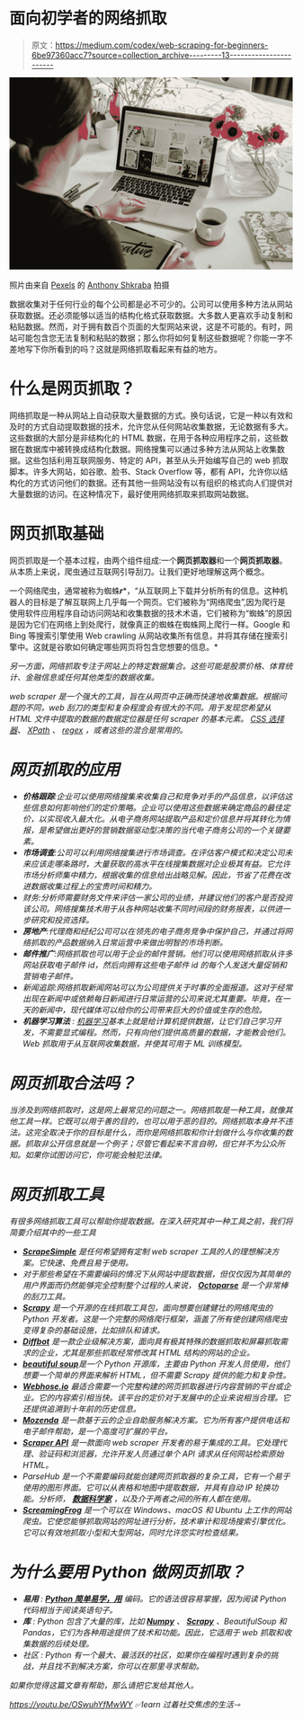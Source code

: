 # 面向初学者的网络抓取

> 原文：<https://medium.com/codex/web-scraping-for-beginners-6be97360acc7?source=collection_archive---------13----------------------->

![](img/6c0017391a5dc46eb2fe840d5c2839bc.png)

照片由来自 [Pexels](https://www.pexels.com/photo/photo-of-person-using-laptop-for-graphic-designs-4348404/?utm_content=attributionCopyText&utm_medium=referral&utm_source=pexels) 的 [Anthony Shkraba](https://www.pexels.com/@shkrabaanthony?utm_content=attributionCopyText&utm_medium=referral&utm_source=pexels) 拍摄

数据收集对于任何行业的每个公司都是必不可少的。公司可以使用多种方法从网站获取数据。还必须能够以适当的结构化格式获取数据。大多数人更喜欢手动复制和粘贴数据。然而，对于拥有数百个页面的大型网站来说，这是不可能的。有时，网站可能包含您无法复制和粘贴的数据；那么你将如何复制这些数据呢？你能一字不差地写下你所看到的吗？这就是网络抓取看起来有益的地方。

# **什么是网页抓取？**

网络抓取是一种从网站上自动获取大量数据的方式。换句话说，它是一种以有效和及时的方式自动提取数据的技术，允许您从任何网站收集数据，无论数据有多大。这些数据的大部分是非结构化的 HTML 数据，在用于各种应用程序之前，这些数据在数据库中被转换成结构化数据。网络搜集可以通过多种方法从网站上收集数据。这些包括利用互联网服务、特定的 API，甚至从头开始编写自己的 web 抓取脚本。许多大网站，如谷歌、脸书、Stack Overflow 等，都有 API，允许你以结构化的方式访问他们的数据。还有其他一些网站没有以有组织的格式向人们提供对大量数据的访问。在这种情况下，最好使用网络抓取来抓取网站数据。

# **网页抓取基础**

网页抓取是一个基本过程，由两个组件组成:一个**网页抓取器**和一个**网页抓取器**。从本质上来说，爬虫通过互联网引导刮刀。让我们更好地理解这两个概念。

一个网络爬虫，通常被称为蜘蛛***r****，“从互联网上下载并分析所有的信息。这种机器人的目标是了解互联网上几乎每一个网页。它们被称为“网络爬虫”,因为爬行是使用软件应用程序自动访问网站和收集数据的技术术语，它们被称为“蜘蛛”的原因是因为它们在网络上到处爬行，就像真正的蜘蛛在蜘蛛网上爬行一样。Google 和 Bing 等搜索引擎使用 Web crawling 从网站收集所有信息，并将其存储在搜索引擎中。这就是谷歌如何确定哪些网页将包含您想要的信息。*

*另一方面，网络抓取专注于网站上的特定数据集合。这些可能是股票价格、体育统计、金融信息或任何其他类型的数据收集。*

*web scraper 是一个强大的工具，旨在从网页中正确而快速地收集数据。根据问题的不同，web 刮刀的类型和复杂程度会有很大的不同。用于发现您希望从 HTML 文件中提取的数据的数据定位器是任何 scraper 的基本元素。 [CSS 选择器](https://www.w3schools.com/cssref/css_selectors.asp)、 [XPath](https://www.w3schools.com/xml/xpath_intro.asp) 、 [regex](https://towardsdatascience.com/web-scraping-regular-expressions-and-data-visualization-doing-it-all-in-python-37a1aade7924) ，或者这些的混合是常用的。*

# ***网页抓取的应用***

*   ***价格跟踪**:企业可以使用网络搜集来收集自己和竞争对手的产品信息，以评估这些信息如何影响他们的定价策略。企业可以使用这些数据来确定商品的最佳定价，以实现收入最大化。从电子商务网站提取产品和定价信息并将其转化为情报，是希望做出更好的营销数据驱动型决策的当代电子商务公司的一个关键要素。*
*   ***市场调查**:公司可以利用网络搜集进行市场调查。在评估客户模式和决定公司未来应该走哪条路时，大量获取的高水平在线搜集数据对企业极其有益。它允许市场分析师集中精力，根据收集的信息给出战略见解。因此，节省了花费在改进数据收集过程上的宝贵时间和精力。*
*   *财务:分析师需要财务文件来评估一家公司的业绩，并建议他们的客户是否投资该公司。网络搜集技术用于从各种网站收集不同时间段的财务报表，以供进一步研究和投资选择。*
*   ***房地产**:代理商和经纪公司可以在领先的电子商务竞争中保护自己，并通过将网络抓取的产品数据纳入日常运营中来做出明智的市场判断。*
*   ***邮件推广**:网络抓取也可以用于企业的邮件营销。他们可以使用网络抓取从许多网站获取电子邮件 id，然后向拥有这些电子邮件 id 的每个人发送大量促销和营销电子邮件。*
*   *新闻追踪:网络抓取新闻网站可以为公司提供关于时事的全面报道。这对于经常出现在新闻中或依赖每日新闻进行日常运营的公司来说尤其重要。毕竟，在一天的新闻中，现代媒体可以给你的公司带来巨大的价值或生存的危险。*
*   ***机器学习算法** : [机器学习](https://aichapters.com/what-is-machine-learning/)基本上就是给计算机提供数据，让它们自己学习开发，不需要显式编程。然而，只有向他们提供高质量的数据，才能教会他们。Web 抓取用于从互联网收集数据，并使其可用于 ML 训练模型。*

# ***网页抓取合法吗？***

*当涉及到网络抓取时，这是网上最常见的问题之一。网络抓取是一种工具，就像其他工具一样。它既可以用于善的目的，也可以用于恶的目的。网络抓取本身并不违法。这完全取决于你的目标是什么，而你是网络抓取和你计划做什么与你收集的数据。抓取非公开信息就是一个例子；尽管它看起来不言自明，但它并不为公众所知。如果你试图访问它，你可能会触犯法律。*

# ***网页抓取工具***

*有很多网络抓取工具可以帮助你提取数据。在深入研究其中一种工具之前，我们将简要介绍其中的一些工具*

*   *[**ScrapeSimple**](https://www.scrapesimple.com/) 是任何希望拥有定制 web scraper 工具的人的理想解决方案。它快速、免费且易于使用。*
*   *对于那些希望在不需要编码的情况下从网站中提取数据，但仅仅因为其简单的用户界面而仍然能够完全控制整个过程的人来说， [**Octoparse**](https://www.octoparse.com/) 是一个非常棒的刮刀工具。*
*   *[**Scrapy**](https://scrapy.org/) 是一个开源的在线抓取工具包，面向想要创建健壮的网络爬虫的 Python 开发者。这是一个完整的网络爬行框架，涵盖了所有使创建网络爬虫变得复杂的基础设施，比如排队和请求。*
*   *[**Diffbot**](https://www.diffbot.com/) 是一款企业级解决方案，面向具有极其特殊的数据抓取和屏幕抓取需求的企业，尤其是那些抓取经常修改其 HTML 结构的网站的企业。*
*   *[**beautiful soup**](https://pypi.org/project/beautifulsoup4/)是一个 Python 开源库，主要由 Python 开发人员使用，他们想要一个简单的界面来解析 HTML，但不需要 Scrapy 提供的能力和复杂性。*
*   *[**Webhose.io**](https://webhose.io/) 最适合需要一个完整构建的网页抓取器进行内容营销的平台或企业。它的内容索引相当快。该平台的定价对于发展中的企业来说相当合理。它还提供追溯到十年前的历史信息。*
*   *[**Mozenda**](https://www.mozenda.com/) 是一款基于云的企业自助服务解决方案。它为所有客户提供电话和电子邮件帮助，是一个高度可扩展的平台。*
*   *[**Scraper API**](https://www.scraperapi.com/) 是一款面向 web scraper 开发者的易于集成的工具。它处理代理、验证码和浏览器，允许开发人员通过单个 API 请求从任何网站检索原始 HTML。*
*   *ParseHub 是一个不需要编码就能创建网页抓取器的复杂工具，它有一个易于使用的图形界面。它可以从表格和地图中提取数据，并具有自动 IP 轮换功能。分析师， [**数据科学家**](https://aichapters.com/everything-you-need-to-know-about-a-data-scientist/) ，以及介于两者之间的所有人都在使用。*
*   *[**ScreamingFrog**](https://www.screamingfrog.co.uk/seo-spider/) 是一个可以在 Windows、macOS 和 Ubuntu 上工作的网站爬虫。它使您能够抓取网站的网址进行分析，技术审计和现场搜索引擎优化。它可以有效地抓取小型和大型网站，同时允许您实时检查结果。*

# *为什么要用 Python 做网页抓取？*

*   ***易用** : [**Python 简单易学，用**](https://aichapters.com/python-or-r-which-programming-is-better-for-data-science/) 编码。它的语法很容易掌握，因为阅读 Python 代码相当于阅读英语句子。*
*   ***库** : Python 包含了大量的库，比如 [**Numpy**](https://numpy.org/) 、 [**Scrapy**](https://scrapy.org/) 、BeautifulSoup 和 Pandas，它们为各种用途提供了技术和功能。因此，它适用于 web 抓取和收集数据的后续处理。*
*   *社区 : Python 有一个最大、最活跃的社区，如果你在编程时遇到复杂的挑战，并且找不到解决方案，你可以在那里寻求帮助。*

*如果你觉得这篇文章有帮助，那么请把它发给其他人。*

*https://youtu.be/OSwuhYfMwWY ✅learn 过着社交焦虑的生活⇾*